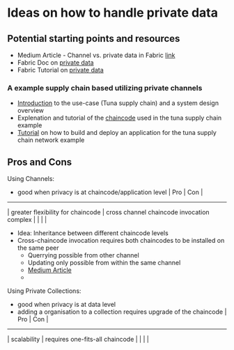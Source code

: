 # Ideas on how to handle private data

## Potential starting points and resources
- Medium Article - Channel vs. private data in Fabric [link](https://kctheservant.medium.com/data-privacy-among-organizations-channel-and-private-data-in-hyperledger-fabric-ee268cd44916) 
- Fabric Doc on [private data](https://hyperledger-fabric.readthedocs.io/en/release-1.4/private-data/private-data.html)
- Fabric Tutorial on [private data](https://hyperledger-fabric.readthedocs.io/en/release-1.4/private_data_tutorial.html)

### A example supply chain based utilizing private channels
- [Introduction](https://medium.com/@abhinav.garg_90821/hyperledger-chapter-5-tuna-fishing-supplychain-context-553d4a0be5a) to the use-case (Tuna supply chain) and a system design overview
- Explenation and tutorial of the [chaincode](https://medium.com/@abhinav.garg_90821/hyperledger-chapter-9-chaincode-in-tunafish-scenario-using-hyperledger-fabric-1fdd2a87cb96) used in the tuna supply chain example
- [Tutorial](https://medium.com/@abhinav.garg_90821/hyperledger-chapter-10-blockchain-application-on-hyperledger-fabric-6e40de190512) on how to build and deploy an application for the tuna supply chain network example

## Pros and Cons
Using Channels:
- good when privacy is at chaincode/application level
| Pro | Con |
-------------
| greater flexibility for chaincode  | cross channel chaincode invocation complex   |
|   |    |
- Idea: Inheritance between different chaincode levels
- Cross-chaincode invocation requires both chaincodes to be installed on the same peer
  - Querrying possible from other channel
  - Updating only possible from within the same channel
  - [Medium Article](https://kctheservant.medium.com/cross-chaincode-invoking-in-hyperledger-fabric-8b8df1183c04) 
  - 
Using Private Collections:
- good when privacy is at data level
- adding a organisation to a collection requires upgrade of the chaincode
| Pro | Con |
-------------
| scalability  | requires one-fits-all chaincode  |
|   |   |